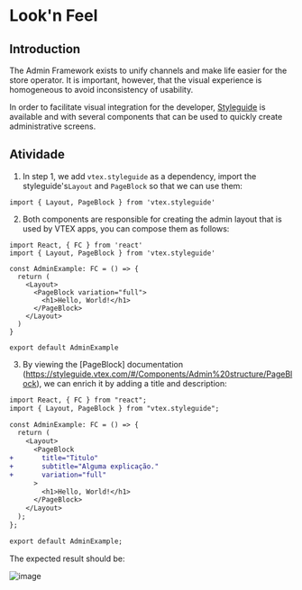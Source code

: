 # Look'n Feel

## Introduction

The Admin Framework exists to unify channels and make life easier for the store operator. It is important, however, that the visual experience is homogeneous to avoid inconsistency of usability.

In order to facilitate visual integration for the developer, [Styleguide](https://styleguide.vtex.com) is available and with several components that can be used to quickly create administrative screens.

## Atividade

1. In step 1, we add `vtex.styleguide` as a dependency, import the styleguide's`Layout` and `PageBlock` so that we can use them:

```
import { Layout, PageBlock } from 'vtex.styleguide'
```

2. Both components are responsible for creating the admin layout that is used by VTEX apps, you can compose them as follows:

```
import React, { FC } from 'react'
import { Layout, PageBlock } from 'vtex.styleguide'

const AdminExample: FC = () => {
  return (
    <Layout>
      <PageBlock variation="full">
        <h1>Hello, World!</h1>
      </PageBlock>
    </Layout>
  )
}

export default AdminExample
```

3. By viewing the [PageBlock] documentation (https://styleguide.vtex.com/#/Components/Admin%20structure/PageBlock), we can enrich it by adding a title and description:

```diff
import React, { FC } from "react";
import { Layout, PageBlock } from "vtex.styleguide";

const AdminExample: FC = () => {
  return (
    <Layout>
      <PageBlock
+       title="Titulo"
+       subtitle="Alguma explicação."
+       variation="full"
      >
        <h1>Hello, World!</h1>
      </PageBlock>
    </Layout>
  );
};

export default AdminExample;
```

The expected result should be:

![image](https://user-images.githubusercontent.com/18701182/92802313-cc7df800-f38c-11ea-95a1-035948dbbc85.png)
